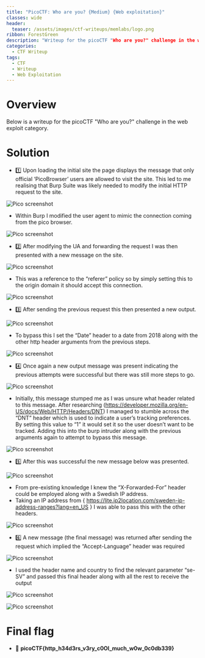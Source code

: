 ```yaml
---
title: "PicoCTF: Who are you? {Medium} {Web exploitation}"
classes: wide
header:
  teaser: /assets/images/ctf-writeups/memlabs/logo.png
ribbon: ForestGreen
description: "Writeup for the picoCTF "Who are you?" challenge in the web exploit category."
categories:
  - CTF Writeup
tags:
  - CTF
  - Writeup
  - Web Exploitation
---
```


# Overview 

Below is a writeup for the picoCTF "Who are you?" challenge in the web exploit category.

# Solution

- 1️⃣ Upon loading the initial site the page displays the message that only official ‘PicoBrowser’ users are allowed to visit the site. This led to me realising that Burp Suite was likely needed to modify the initial HTTP request to the site.

![Pico screenshot](/assets/images/who-1.webp)

- Within Burp I modified the user agent to mimic the connection coming from the pico browser.

![Pico screenshot](/assets/images/who-2.webp)

- 2️⃣ After modifying the UA and forwarding the request I was then presented with a new message on the site.

![Pico screenshot](/assets/images/who-3.webp)

- This was a reference to the “referer” policy so by simply setting this to the origin domain it should accept this connection.

![Pico screenshot](/assets/images/who-4.webp)

- 3️⃣ After sending the previous request this then presented a new output.

![Pico screenshot](/assets/images/who-5.webp)

- To bypass this I set the “Date” header to a date from 2018 along with the other http header arguments from the previous steps.

![Pico screenshot](/assets/images/who-6.webp)

- 4️⃣ Once again a new output message was present indicating the previous attempts were successful but there was still more steps to go.

![Pico screenshot](/assets/images/who-7.webp)

- Initially, this message stumped me as I was unsure what header related to this message. After researching (https://developer.mozilla.org/en-US/docs/Web/HTTP/Headers/DNT) I managed to stumble across the “DNT” header which is used to indicate a user’s tracking preferences. By setting this value to “1” it would set it so the user doesn’t want to be tracked. Adding this into the burp intruder along with the previous arguments again to attempt to bypass this message.

![Pico screenshot](/assets/images/who-8.webp)

- 5️⃣ After this was successful the new message below was presented.

![Pico screenshot](/assets/images/who-9.webp)

- From pre-existing knowledge I knew the “X-Forwarded-For” header could be employed along with a Swedish IP address.
- Taking an IP address from { https://lite.ip2location.com/sweden-ip-address-ranges?lang=en_US } I was able to pass this with the other headers.

![Pico screenshot](/assets/images/who-10.webp)

- 6️⃣ A new message (the final message) was returned after sending the request which implied the “Accept-Language” header was required

![Pico screenshot](/assets/images/who-11.webp)

- I used the header name and country to find the relevant parameter “se-SV” and passed this final header along with all the rest to receive the output

![Pico screenshot](/assets/images/who-12.webp)

![Pico screenshot](/assets/images/who-13.webp)

# Final flag

- 🚩 **picoCTF{http_h34d3rs_v3ry_c0Ol_much_w0w_0c0db339}**
